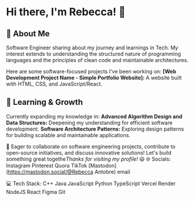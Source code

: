 # Hi there, I'm Rebecca! 👋
## 🚀 About Me

Software Engineer sharing about my journey and learnings in Tech.  My interest extends to understanding the structured nature of programming languages and the principles of clean code and maintainable architectures.

Here are some software-focused projects I've been working on:
**[Web Development Project Name - Simple Portfolio Website]:** A website built with HTML, CSS, and JavaScript/React.

## 🌱 Learning & Growth
Currently expanding my knowledge in:
**Advanced Algorithm Design and Data Structures:** Deepening my understanding for efficient software development.
**Software Architecture Patterns:** Exploring design patterns for building scalable and maintainable applications.
  
  🔎 Eager to collaborate on software engineering projects, contribute to open-source initiatives, and discuss innovative solutions! Let's build something great togethe*Thanks for visiting my profile!* 😃
🌐 Socials:
Instagram Pinterest Quora TikTok [Mastodon](https://mastodon.social/@Rebecca Antobre) email

💻 Tech Stack:
C++ Java JavaScript Python TypeScript Vercel Render NodeJS React Figma Git
